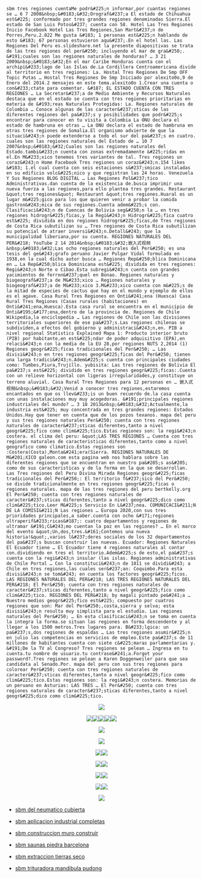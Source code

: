 
```
sbm tres regiones cuentaMe podr&#225;n informar,por cuantas regiones se … 6 7 2008&nbsp;&#0183;&#32;Orograf&#237;a El estado de Chihuahua est&#225; conformado por tres grandes regiones denominadas Sierra.El estado de San Luis Potos&#237; cuenta con 58. Hotel Las Tres Regiones Inicio Facebook Hotel Las Tres Regiones,San Mart&#237;n de Porres,Peru.2.022 Me gusta &#183; 1 personas est&#225;n hablando de esto &#183; 67 personas estuvieron aqu&#237;.En el hotel las. Las Regiones Del Peru es.slideshare.net la presente diapositivas se trata de las tres regiones del per&#250; incluyendo el mar de gra&#250;. &#191;cuales son las regiones naturales de honduras? … 3 21 2009&nbsp;&#0183;&#32;En el mar Caribe Honduras cuenta con el archipi&#233;lago de las Islas de.La Cordillera Centroamericana divide al territorio en tres regiones: La. Hostal Tres Regiones De Smp OFF Topic Putas … Hostal Tres Regiones De Smp Iniciado por alexito0o,9 de Enero del 2014.2 mensajes en este tema.alexito0o 1.Crear una cuenta o con&#233;ctate para comentar. &#187; EL ESTADO CUENTA CON TRES REGIONES … La Secretar&#237;a de Medio Ambiente y Recursos Naturales destaca que en el estado se cuenta con tres regiones prioritarias en materia de &#193;reas Naturales Protegidas: La. Regiones naturales de Colombia … Conoce algunas de las caracter&#237;sticas de las diferentes regiones del pa&#237;s y posibilidades que podr&#225;s encontrar para conocer en tu visita a Colombia La ONU declara el estado de hambruna en otras … La ONU declara el estado de hambruna en otras tres regiones de Somalia.El organismo advierte de que la situaci&#243;n puede extenderse a todo el sur del pa&#237;s en cuatro. cuales son las regiones naturales del Estado de … 10 7 2007&nbsp;&#0183;&#32;Cuales son las regiones naturales del Estado.tambi&#233;n cuenta con zonas extremadamente &#225;ridas en el.En M&#233;xico tenemos tres variantes de tal. Tres regiones un coraz&#243;n Home Facebook Tres regiones un coraz&#243;n.154 likes &#183; 1.el cual cuenta con seis estaciones s&#237;smicas instaladas en su edificio volc&#225;nico y que registran las 24 horas. Venezuela Y Sus Regiones BLOG DIGITAL … Las Regiones Pol&#237;tico Administrativas.dan cuenta de la existencia de.busca imprimir una nueva fuerza a las regiones,para ello plantea tres grandes. Restaurant &quot;tres regiones&quot; Restaurant &quot;tres regiones.Huaral es un lugar m&#225;gico para los que quieren venir a probar la comida gastron&#243;mica de sus regiones.Cuenta adem&#225;s con. Clasificaci&#243;n de Cuencas de Bolivia seg&#250;n la … en tres regiones hidrogr&#225;ficas,y la Regi&#243;n Hidrogr&#225;fica cuatro est&#225; dividida en dos regiones hidrogr&#225;ficas,de Tres regiones de Costa Rica subutilizan su … Tres regiones de Costa Rica subutilizan su potencial de atraer inversi&#243;n.Detall&#243; que la municipalidad liberiana,por su cuenta. REGIONES NATURALES DEL PER&#218; YouTube 2 14 2014&nbsp;&#0183;&#32;嵌入式视频&nbsp;&#0183;&#32;Las ocho regiones naturales del Per&#250; es una tesis del ge&#243;grafo peruano Javier Pulgar Vidal formulada en 1938,en la cual dicho autor busca … Regiones Rep&#250;blica Dominicana en … La Rep&#250;blica Dominicana est&#225; dividida en tres regiones: Regi&#243;n Norte o Cibao.Esta subregi&#243;n cuenta con grandes yacimientos de ferron&#237;quel en Bonao. Regiones naturales y biogeograf&#237;a de M&#233;xico … Regiones naturales y biogeograf&#237;a de M&#233;xico 3.M&#233;xico cuenta con m&#225;s de la mitad de especies de cactus que hay en el mundo y ejemplo de ellos es el agave. Casa Rural Tres Regiones en Onti&#241;ena (Huesca) Casa Rural Tres Regiones (Casas rurales (habitaciones) en Onti&#241;ena,Huesca).Esta casa rural se encuentra en el municipio de Onti&#195;&#177;ena,dentro de la provincia de. Regiones de Chile Wikipedia,la enciclopedia … Las regiones de Chile son las divisiones territoriales superiores de ese pa&#237;s.Las regiones chilenas se subdividen,a efectos del gobierno y administraci&#243;n,en. PIB a nivel regional Statistics Explained Mapa 1: Producto interior bruto (PIB) por habitante,en est&#225;ndar de poder adquisitivo (EPA),en relaci&#243;n con la media de la EU 28,por regiones NUTS 2,2014 (1) Regiones geogr&#225;ficas tradicionales del Per&#250; … Las divisi&#243;n en tres regiones geogr&#225;ficas del Per&#250; tienen una larga tradici&#243;n.Adem&#225;s cuenta con principales ciudades como: Tumbes,Piura,Trujillo. yubisita: Las tres regiones de Bolivia El pa&#237;s est&#225; dividido en tres regiones geogr&#225;ficas:.Cuenta con un relieve horizontal con ligeras irregularidades,y constituye un terreno aluvial. Casa Rural Tres Regiones para 12 personas en … 嵌入式视频&nbsp;&#0183;&#32;Venid a conocer tres regiones,estaremos encantados en que os llev&#233;is un buen recuerdo de.la casa cuenta con unas instalaciones muy muy acogedoras. &#191;principales regiones industriales del mundo? … 3 18 2013&nbsp;&#0183;&#32;Actualmente,la industria est&#225; muy concentrada en tres grandes regiones: Estados Unidos.Hay que tener en cuenta que de los pozos texanos. mapa del peru y sus tres regiones naturales Per&#250; cuenta con tres regiones naturales de caracter&#237;sticas diferentes,tanto a nivel geogr&#225;fico como clim&#225;tico.Estas regiones son: la regi&#243;n costera. el clima del peru: &quot;LAS TRES REGIONES … Cuenta con tres regiones naturales de caracteristicas diferentes,tanto como a nivel geografico como climatico.Estas regiones son :Costera(Costa),Monta&#241;era(Sierra. REGIONES NATURALES DE M&#201;XICO galeon.com esta pagina web nos hablara sobre las diferentes regiones que se encuentran en nuestro pa&#205;s as&#205; como de sus caracteristicas y de la forma en la que se desarrollan. Las Tres regiones del Peru Divina Mirada Regiones geogr&#225;ficas tradicionales del Per&#250;: El territorio f&#237;sico del Per&#250; se divide tradicionalmente en tres regiones geogr&#225;ficas o regiones naturales. mapa de las tres regiones del peru bertkelly.org El Per&#250; cuenta con tres regiones naturales de caracter&#237;sticas diferentes,tanto a nivel geogr&#225;dico como clim&#225;tico.Leer M&#225;s Servicio En L&#237;nea. COMUNICACI&#211;N DE LA COMISI&#211;N Las regiones … Europa 2020,con sus tres prioridades principales,a saber.cuenta con ocho &#171;regiones ultraperif&#233;ricas&#187;: cuatro departamentos y regiones de ultramar &#191;C&#243;mo cuentan la paz en las regiones? … En el marco del evento &quot;Un,dos,tres.&#161;Contemos una nueva historia!&quot;,varios l&#237;deres sociales de los 32 departamentos del pa&#237;s buscan construir las nuevas. Ecuador: Regiones Naturales El Ecuador tiene … El Ecuador tiene 4 regiones naturales al contar con.dividiendo en tres el territorio.Adem&#225;s de esto,el pa&#237;s cuenta con la regi&#243;n insular (las islas. Regiones administrativas de Chile Portal … Con la constituci&#243;n de 1811 se dividi&#243; a Chile en tres regiones,las cuales ser&#237;an: Coquimbo.Para esta divisi&#243;n se tom&#243; en cuenta los factores geogr&#225;ficos. LAS REGIONES NATURALES DEL PER&#218; LAS TRES REGIONES NATURALES DEL PER&#218; El Per&#250; cuenta con tres regiones naturales de caracter&#237;sticas diferentes,tanto a nivel geogr&#225;fico como clim&#225;tico. REGIONES DEL PER&#218; by magali pintado pe&#241;a … Nuestro medios geogr&#225;fico est&#225; compuesto por cuatros regiones que son: Mar del Per&#250;,costa,sierra y selva; esta divisi&#243;n resulta muy simplista para el estudio. Las regiones naturales del Per&#250; … En esta clasificaci&#243;n se toma en cuenta la integra la forma.se situan las regiones en forma descendente y al llegar a los 1500 metros.Tres lugares para. B&#233;lgica: un pa&#237;s,dos regiones de espaldas … Las tres regiones asumir&#225;n en julio las competencias en servicios de empleo.Este pa&#237;s de 11 millones de habitantes cuenta con siete c&#225;maras parlamentarias y. &#191;De la TV al Congreso? Tres regiones se pelean … Ingresa en tu cuenta.tu nombre de usuario.tu contrase&#241;a.Forgot your password?.Tres regiones se pelean a Karen Doggenweiler para que sea candidata al Senado.Por. mapa del peru con sus tres regiones para colorear Per&#250; cuenta con tres regiones naturales de caracter&#237;sticas diferentes,tanto a nivel geogr&#225;fico como clim&#225;tico.Estas regiones son: la regi&#243;n costera. Memorias de un peruano en Asturias: LAS TRES … El Per&#250; cuenta con tres regiones naturales de caracter&#237;sticas diferentes,tanto a nivel geogr&#225;dico como clim&#225;tico. 
```

<div align="center">

<a href="https://es-crusher.shibang-china.com/github&k=sbm+tres+regiones+cuenta"><img src="https://static.shibang-china.com/es/crusher/logo.jpg"></a>

<a href="https://es-crusher.shibang-china.com/github&k=sbm+tres+regiones+cuenta"><img src="https://static.shibang-china.com/es/crusher/index.jpg"></a><a href="https://es-crusher.shibang-china.com/material.htmlgithub&k=sbm+tres+regiones+cuenta"><img src="https://static.shibang-china.com/es/crusher/material.jpg"></a><a href="https://es-crusher.shibang-china.com/application.htmlgithub&k=sbm+tres+regiones+cuenta"><img src="https://static.shibang-china.com/es/crusher/application.jpg"></a><a href="https://es-crusher.shibang-china.com/aboutus.htmlgithub&k=sbm+tres+regiones+cuenta"><img src="https://static.shibang-china.com/es/crusher/aboutus.jpg"></a><a href="https://es-crusher.shibang-china.com/contact.htmlgithub&k=sbm+tres+regiones+cuenta"><img src="https://static.shibang-china.com/es/crusher/contact.jpg"></a>

<a href="https://es-crusher.shibang-china.com/github&k=sbm+tres+regiones+cuenta"><img src="https://static.shibang-china.com/es/crusher/banner.jpg"></a>

<a href="https://swt.shibang-china.com/github&k=sbm+tres+regiones+cuenta"><img src="https://static.shibang-china.com/es/crusher/text.jpg"></a>

<a href="https://swt.shibang-china.com/github&k=sbm+tres+regiones+cuenta"><img src="https://static.shibang-china.com/es/crusher/chat.jpg"></a><a href="https://es-crusher.shibang-china.com/contact.htmlgithub&k=sbm+tres+regiones+cuenta"><img src="https://static.shibang-china.com/es/crusher/message.jpg"></a>

<a href="https://es-crusher.shibang-china.com/products/pe.htmlgithub&k=sbm+tres+regiones+cuenta"><img src="https://static.shibang-china.com/es/crusher/pe.jpg"></a><a href="https://es-crusher.shibang-china.com/products/pf.htmlgithub&k=sbm+tres+regiones+cuenta"><img src="https://static.shibang-china.com/es/crusher/pf.jpg"></a>

<a href="https://es-crusher.shibang-china.com/products/hpt.htmlgithub&k=sbm+tres+regiones+cuenta"><img src="https://static.shibang-china.com/es/crusher/hpt.jpg"></a><a href="https://es-crusher.shibang-china.com/products/vsi.htmlgithub&k=sbm+tres+regiones+cuenta"><img src="https://static.shibang-china.com/es/crusher/vsi.jpg"></a>

<a href="https://es-crusher.shibang-china.com/products/klv.htmlgithub&k=sbm+tres+regiones+cuenta"><img src="https://static.shibang-china.com/es/crusher/klv.jpg"></a><a href="https://es-crusher.shibang-china.com/products/portable.htmlgithub&k=sbm+tres+regiones+cuenta"><img src="https://static.shibang-china.com/es/crusher/portable.jpg"></a>

<a href="https://swt.shibang-china.com/github&k=sbm+tres+regiones+cuenta"><img src="https://static.shibang-china.com/es/crusher/case.jpg"></a>

</div>


* [sbm del neumatico cubierta](sbm%20del%20neumatico%20cubierta.md)

* [sbm aplicacion industrial completas](sbm%20aplicacion%20industrial%20completas.md)

* [sbm construccion muro construir](sbm%20construccion%20muro%20construir.md)

* [sbm saunas piedra barcelona](sbm%20saunas%20piedra%20barcelona.md)

* [sbm extraccion tierras seco](sbm%20extraccion%20tierras%20seco.md)

* [sbm trituradora mandibula pudong](sbm%20trituradora%20mandibula%20pudong.md)